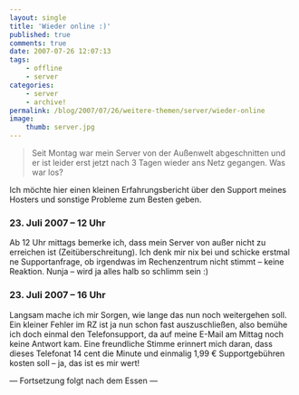```yaml
---
layout: single
title: 'Wieder online :)'
published: true
comments: true
date: 2007-07-26 12:07:13
tags:
    - offline
    - server
categories:
    - server
    - archive!
permalink: /blog/2007/07/26/weitere-themen/server/wieder-online
image:
    thumb: server.jpg
---
```

> Seit Montag war mein Server von der Außenwelt abgeschnitten und er ist leider erst jetzt nach 3 Tagen wieder ans Netz gegangen. Was war los?



Ich möchte hier einen kleinen Erfahrungsbericht über den Support meines Hosters und sonstige Probleme zum Besten geben.

### 23. Juli 2007 &#8211; 12 Uhr
  


Ab 12 Uhr mittags bemerke ich, dass mein Server von außer nicht zu erreichen ist (Zeitüberschreitung). Ich denk mir nix bei und schicke erstmal ne Supportanfrage, ob irgendwas im Rechenzentrum nicht stimmt &#8211; keine Reaktion. Nunja &#8211; wird ja alles halb so schlimm sein :)

### 23. Juli 2007 &#8211; 16 Uhr

Langsam mache ich mir Sorgen, wie lange das nun noch weitergehen soll. Ein kleiner Fehler im RZ ist ja nun schon fast auszuschließen, also bemühe ich doch einmal den Telefonsupport, da auf meine E-Mail am Mittag noch keine Antwort kam. Eine freundliche Stimme erinnert mich daran, dass dieses Telefonat 14 cent die Minute und einmalig 1,99 € Supportgebühren kosten soll &#8211; ja, das ist es mir wert!

&#8212; Fortsetzung folgt nach dem Essen &#8212;